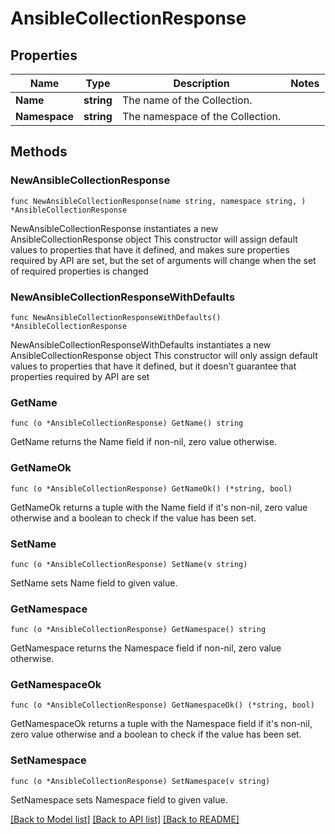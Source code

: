 # AnsibleCollectionResponse

## Properties

Name | Type | Description | Notes
------------ | ------------- | ------------- | -------------
**Name** | **string** | The name of the Collection. | 
**Namespace** | **string** | The namespace of the Collection. | 

## Methods

### NewAnsibleCollectionResponse

`func NewAnsibleCollectionResponse(name string, namespace string, ) *AnsibleCollectionResponse`

NewAnsibleCollectionResponse instantiates a new AnsibleCollectionResponse object
This constructor will assign default values to properties that have it defined,
and makes sure properties required by API are set, but the set of arguments
will change when the set of required properties is changed

### NewAnsibleCollectionResponseWithDefaults

`func NewAnsibleCollectionResponseWithDefaults() *AnsibleCollectionResponse`

NewAnsibleCollectionResponseWithDefaults instantiates a new AnsibleCollectionResponse object
This constructor will only assign default values to properties that have it defined,
but it doesn't guarantee that properties required by API are set

### GetName

`func (o *AnsibleCollectionResponse) GetName() string`

GetName returns the Name field if non-nil, zero value otherwise.

### GetNameOk

`func (o *AnsibleCollectionResponse) GetNameOk() (*string, bool)`

GetNameOk returns a tuple with the Name field if it's non-nil, zero value otherwise
and a boolean to check if the value has been set.

### SetName

`func (o *AnsibleCollectionResponse) SetName(v string)`

SetName sets Name field to given value.


### GetNamespace

`func (o *AnsibleCollectionResponse) GetNamespace() string`

GetNamespace returns the Namespace field if non-nil, zero value otherwise.

### GetNamespaceOk

`func (o *AnsibleCollectionResponse) GetNamespaceOk() (*string, bool)`

GetNamespaceOk returns a tuple with the Namespace field if it's non-nil, zero value otherwise
and a boolean to check if the value has been set.

### SetNamespace

`func (o *AnsibleCollectionResponse) SetNamespace(v string)`

SetNamespace sets Namespace field to given value.



[[Back to Model list]](../README.md#documentation-for-models) [[Back to API list]](../README.md#documentation-for-api-endpoints) [[Back to README]](../README.md)


